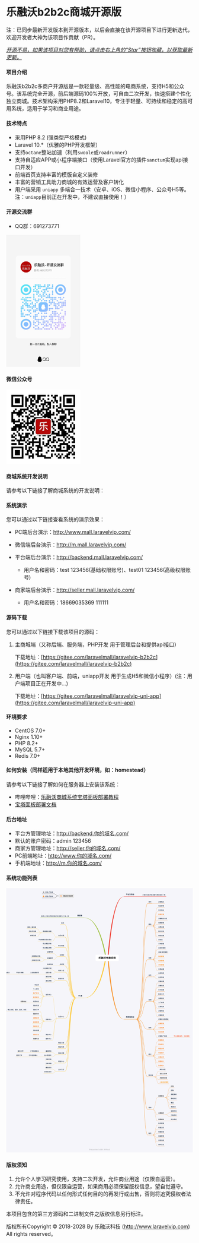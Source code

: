 # 乐融沃b2b2c商城开源版

注：已同步最新开发版本到开源版本，以后会直接在该开源项目下进行更新迭代，欢迎开发者大神为该项目作贡献（PR）。

*<u>开源不易，如果该项目对您有帮助，请点击右上角的“Star”按钮收藏，以获取最新更新。</u>*


#### 项目介绍
乐融沃b2b2c多商户开源版是一款轻量级、高性能的电商系统，支持H5和公众号。该系统完全开源，前后端源码100%开放，可自由二次开发，快速搭建个性化独立商城。技术架构采用PHP8.2和Laravel10，专注于轻量、可持续和稳定的高可用系统，适用于学习和商业用途。

#### 技术特点
* 采用PHP 8.2 (强类型严格模式)
* Laravel 10.*（优雅的PHP开发框架）
* 支持`octane`整站加速（利用`swoole`或`roadrunner`）
* 支持自适应APP或小程序端接口（使用Laravel官方的插件`sanctum`实现api接口开发）
* 前端首页支持丰富的模版自定义装修
* 丰富的营销工具助力商城的有效运营及客户转化
* 用户端采用 `uniapp` 多端合一技术（安卓、iOS、微信小程序、公众号H5等。注：`uniapp`目前正在开发中，不建议直接使用！）

#### 开源交流群
* QQ群：691273771

<img alt="QQ群" src="./md/qq_qrcode.jpeg" width="200" />

#### 微信公众号

<img alt="微信公众号" src="./md/mall_wx_qrcode.jpg" width="200" />

#### 商城系统开发说明
请参考以下链接了解商城系统的开发说明：



#### 系统演示
您可以通过以下链接查看系统的演示效果：

- PC端后台演示：http://www.mall.laravelvip.com/

- 微信端后台演示：http://m.mall.laravelvip.com/

- 平台端后台演示：http://backend.mall.laravelvip.com/
   - 用户名和密码：test 123456(基础权限账号)、test01 123456(高级权限账号)

- 商家端后台演示：http://seller.mall.laravelvip.com/
   - 用户名和密码：18669035369 111111

#### 源码下载
您可以通过以下链接下载该项目的源码：

1. 主商城端（又称后端、服务端，PHP开发 用于管理后台和提供api接口）

   下载地址：[https://gitee.com/laravelmall/laravelvip-b2b2c](https://gitee.com/laravelmall/laravelvip-b2b2c)

2. 用户端（也叫客户端、前端，uniapp开发 用于生成H5和微信小程序）(注：用户端项目正在开发中...)

   下载地址：[https://gitee.com/laravelmall/laravelvip-uni-app](https://gitee.com/laravelmall/laravelvip-uni-app)

#### 环境要求
- CentOS 7.0+
- Nginx 1.10+
- PHP 8.2+
- MySQL 5.7+
- Redis 7.0+

#### 如何安装（同样适用于本地其他开发环境，如：homestead）
请参考以下链接了解如何在服务器上安装该系统：

- 哔哩哔哩：[乐融沃商城系统宝塔面板部署教程](https://www.bilibili.com/video/BV13w4m1m7RQ/)
- [宝塔面板部署文档](./md/宝塔面板部署教程.md)

#### 后台地址

- 平台方管理地址：http://backend.你的域名.com/
- 默认的账户密码：admin 123456
- 商家方管理地址：http://seller.你的域名.com/
- PC前端地址：http://www.你的域名.com/
- 手机端地址：http://m.你的域名.com/

#### 系统功能列表
![系统功能列表](./md/系统功能列表.png "系统功能列表")

#### 版权须知

1. 允许个人学习研究使用，支持二次开发，允许商业用途（仅限自运营）。
2. 允许商业用途，但仅限自运营，如果商用必须保留版权信息，望自觉遵守。
3. 不允许对程序代码以任何形式任何目的的再发行或出售，否则将追究侵权者法律责任。


本项目包含的第三方源码和二进制文件之版权信息另行标注。

版权所有Copyright © 2018-2028 By 乐融沃科技 (http://www.laravelvip.com) All rights reserved。





